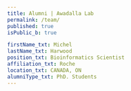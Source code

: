 ```yaml
---
title: Alumni | Awadalla Lab
permalink: /team/
published: true
isPublic_b: true

firstName_txt: Michel
lastName_txt: Harwood
position_txt: Bioinformatics Scientist
affiliation_txt: Roche
location_txt: CANADA, ON
alumniType_txt: PhD. Students
---
```

